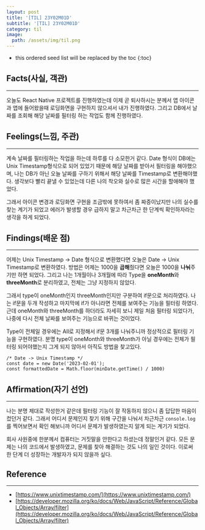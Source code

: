 ```yaml
---
layout: post
title: '[TIL] 23Y02M01D'
subtitle: '[TIL] 23Y02M01D'
category: til
image:
  path: /assets/img/til.png
---
```


<!-- prettier-ignore -->
* this ordered seed list will be replaced by the toc 
{:toc}

## Facts(사실, 객관)

---

오늘도 React Native 프로젝트를 진행하였는데 이제 곧 퇴사하시는 분께서 앱 아이콘과 앱에 들어왔을때 로딩화면을 구현하지 않으셔서 내가 진행하였다. 그리고 DB에서 날짜를 조회해 해당 날짜를 필터링 하는 작업도 함께 진행하였다.

## Feelings(느낌, 주관)

---

계속 날짜를 필터링하는 작업을 하는데 하루를 다 소모한거 같다. Date 형식이 DB에는 Unix Timestamp형식으로 되어 있었기 때문에 해당 날짜를 받아서 필터링을 해야했으며, 나는 DB가 아닌 오늘 날짜를 구하기 위해서 해당 날짜를 Timestamp로 변환해야했다. 생각보다 빨리 끝낼 수 있었는데 다른 나의 착오와 실수로 많은 시간을 할애해야 했었다.

그래서 아이콘 변경과 로딩화면 구현을 조금밖에 못하여서 좀 짜증이났지만 나의 실수를 찾는 계기가 되었고 에러가 발생할 경우 급하지 말고 차근차근 한 단계씩 확인하자라는 생각을 하게 되었다.

## Findings(배운 점)

---

어제는 Unix Timestamp -> Date 형식으로 변환했다면 오늘은 Date -> Unix Timestamp로 변환하였다. 방법은 어제는 1000을 **곱해**줬다면 오늘은 1000을 **나눠**주기만 하면 되었다. 그리고 나는 1개월이나 3개월에 따라 Type을 **oneMonth**와 **threeMonth**로 분리하였고, 전체는 그냥 지정하지 않았다.

그래서 type이 oneMonth인지 threeMonth인지만 구분하여 if문으로 처리하였다. 나는 if문을 두개 작성하고 마지막에 if가 아니라면 전체를 보여주는 기능을 필터링 하였다. 근데 oneMonth와 threeMonth를 하더라도 자세히 보니 제일 처음 필터링 되었다가, 나중에 다시 전체 날짜를 보여주는 기능으로 바뀌는 것이었다.

Type이 전체일 경우에는 All로 지정해서 if문 3개를 나눠주니까 정상적으로 필터링 기능을 구현하였다. 분명 type이 oneMonth와 threeMonth가 아닐 경우에는 전체가 필터링 되어야했는지 그게 되지 않아서 아직도 방법을 찾고있다.

```
/* Date -> Unix Timestamp */
const date = new Date('2023-02-01');
const formattedDate = Math.floor(minDate.getTime() / 1000)
```

## Affirmation(자기 선언)

---

나는 분명 제대로 작성한거 같은데 필터링 기능이 잘 작동하지 않으니 좀 답답한 마음이 컸던거 같다. 그래서 어디서 문제인지 찾기 위해 구간을 나눠서 차근차근 `console.log`를 찍어보면서 확인 해보니까 어디서 문제가 발생하였는지 알게 되는 계기가 되었다.

회사 사원중에 한분께서 컴퓨터는 거짓말을 안한다고 하셨는데 정말인거 같다. 모든 문제는 나의 코드에서 발생하였고, 문제를 찾아 해결하는 것도 나의 일인 것이다. 이로써 한 단계 더 성장하는 개발자가 되지 않을까 싶다.

## Reference

---

- [https://www.unixtimestamp.com/](https://www.unixtimestamp.com/)
- [https://developer.mozilla.org/ko/docs/Web/JavaScript/Reference/Global_Objects/Array/filter](https://developer.mozilla.org/ko/docs/Web/JavaScript/Reference/Global_Objects/Array/filter)
